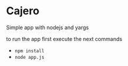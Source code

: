 # Cajero

Simple app with nodejs and yargs

to run the app first execute the next commands

- `npm install`
- `node app.js`
